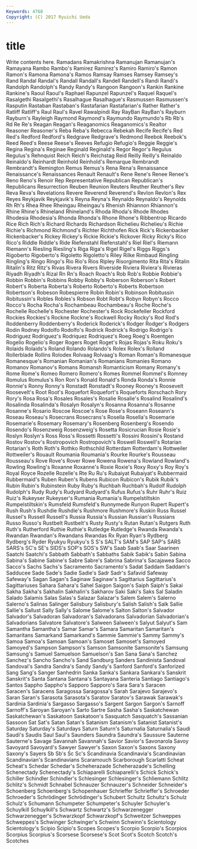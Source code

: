 ```yaml
---
Keywords: 4768 
Copyright: (C) 2017 Ryuichi Ueda
---
```


# title

Write contents here.
Ramadans Ramakrishna Ramanujan Ramanujan's Ramayana Rambo Rambo's Ramirez
Ramirez's Ramiro Ramiro's Ramon Ramon's Ramona Ramona's Ramos Ramsay Ramses
Ramsey Ramsey's Rand Randal Randal's Randall Randall's Randell Randell's Randi
Randi's Randolph Randolph's Randy Randy's Rangoon Rangoon's Rankin Rankine Rankine's
Raoul Raoul's Raphael Rapunzel Rapunzel's Raquel Raquel's Rasalgethi Rasalgethi's Rasalhague
Rasalhague's Rasmussen Rasmussen's Rasputin Rastaban Rastaban's Rastafarian Rastafarian's Rather Rather's
Ratliff Ratliff's Raul Raul's Ravel Rawalpindi Ray RayBan RayBan's Rayburn
Rayburn's Rayleigh Raymond Raymond's Raymundo Raymundo's Rb Rb's Rd Re
Re's Reagan Reagan's Reaganomics Reaganomics's Realtor Reasoner Reasoner's Reba Reba's
Rebecca Rebekah Recife Recife's Red Red's Redford Redford's Redgrave Redgrave's
Redmond Reebok Reebok's Reed Reed's Reese Reese's Reeves Refugio Refugio's
Reggie Reggie's Regina Regina's Reginae Reginald Reginald's Regor Regor's Regulus
Regulus's Rehnquist Reich Reich's Reichstag Reid Reilly Reilly's Reinaldo Reinaldo's
Reinhardt Reinhold Reinhold's Remarque Rembrandt Rembrandt's Remington Remus Remus's Rena
Rena's Renaissance Renaissance's Renaissances Renault Renault's Rene Rene's Renee Renee's
Reno Reno's Renoir Rep Representative Republican Republican's Republicans Resurrection Reuben
Reunion Reuters Reuther Reuther's Rev Reva Reva's Revelations Revere Reverend
Reverend's Revlon Revlon's Rex Reyes Reykjavik Reykjavik's Reyna Reyna's Reynaldo
Reynaldo's Reynolds Rh Rh's Rhea Rhee Rheingau Rheingau's Rhenish Rhiannon
Rhiannon's Rhine Rhine's Rhineland Rhineland's Rhoda Rhoda's Rhode Rhodes Rhodesia
Rhodesia's Rhonda Rhonda's Rhone Rhone's Ribbentrop Ricardo Rice Rich Rich's
Richard Richards Richardson Richelieu Richelieu's Richie Richie's Richmond Richmond's Richter
Richthofen Rick Rick's Rickenbacker Rickenbacker's Rickey Rickey's Rickie Rickie's Rickover
Ricky Ricky's Rico Rico's Riddle Riddle's Ride Riefenstahl Riefenstahl's Riel
Riel's Riemann Riemann's Riesling Riesling's Riga Riga's Rigel Rigel's Riggs
Riggs's Rigoberto Rigoberto's Rigoletto Rigoletto's Riley Rilke Rimbaud Ringling Ringling's
Ringo Ringo's Rio Rio's Rios Ripley Risorgimento Rita Rita's Ritalin
Ritalin's Ritz Ritz's Rivas Rivera Rivers Riverside Riviera Riviera's Rivieras
Riyadh Riyadh's Rizal Rn Rn's Roach Roach's Rob Rob's Robbie
Robbie's Robbin Robbin's Robbins Robby Robby's Roberson Roberson's Robert Robert's
Roberta Roberta's Roberto Roberto's Roberts Robertson Robertson's Robeson Robespierre Robin
Robin's Robinson Robitussin Robitussin's Robles Robles's Robson Robt Robt's Robyn
Robyn's Rocco Rocco's Rocha Rocha's Rochambeau Rochambeau's Roche Roche's Rochelle
Rochelle's Rochester Rochester's Rock Rockefeller Rockford Rockies Rockies's Rockne Rockne's
Rockwell Rocky Rocky's Rod Rod's Roddenberry Roddenberry's Roderick Roderick's Rodger
Rodger's Rodgers Rodin Rodney Rodolfo Rodolfo's Rodrick Rodrick's Rodrigo Rodrigo's
Rodriguez Rodriguez's Rodriquez Rodriquez's Roeg Roeg's Roentgen Rogelio Rogelio's Roger
Rogers Roget Roget's Rojas Rojas's Roku Roku's Rolaids Rolaids's Roland
Rolando Rolando's Rolex Rolex's Rolland Rollerblade Rollins Rolodex Rolvaag Rolvaag's
Roman Roman's Romanesque Romanesque's Romanian Romanian's Romanians Romanies Romano Romanov
Romanov's Romans Romansh Romanticism Romany Romany's Rome Rome's Romeo Romero
Romero's Romes Rommel Rommel's Romney Romulus Romulus's Ron Ron's Ronald
Ronald's Ronda Ronda's Ronnie Ronnie's Ronny Ronny's Ronstadt Ronstadt's Rooney
Rooney's Roosevelt Roosevelt's Root Root's Roquefort Roquefort's Roqueforts Rorschach Rory
Rory's Rosa Rosa's Rosales Rosales's Rosalie Rosalie's Rosalind Rosalind's Rosalinda
Rosalinda's Rosalyn Rosalyn's Rosanna Rosanna's Rosanne Rosanne's Rosario Roscoe Roscoe's
Rose Rose's Roseann Roseann's Roseau Roseau's Rosecrans Rosecrans's Rosella Rosella's
Rosemarie Rosemarie's Rosemary Rosemary's Rosenberg Rosenberg's Rosendo Rosendo's Rosenzweig Rosenzweig's
Rosetta Rosicrucian Rosie Rosie's Roslyn Roslyn's Ross Ross's Rossetti Rossetti's
Rossini Rossini's Rostand Rostov Rostov's Rostropovich Rostropovich's Roswell Roswell's Rotarian
Rotarian's Roth Roth's Rothko Rothschild Rotterdam Rotterdam's Rottweiler Rottweiler's Rouault
Roumania Roumania's Rourke Rourke's Rousseau Rousseau's Rove Rove's Rover Rowe
Rowena Rowena's Rowland Rowland's Rowling Rowling's Roxanne Roxanne's Roxie Roxie's
Roxy Roxy's Roy Roy's Royal Royce Rozelle Rozelle's Rte Ru
Ru's Rubaiyat Rubaiyat's Rubbermaid Rubbermaid's Ruben Ruben's Rubens Rubicon Rubicon's
Rubik Rubik's Rubin Rubin's Rubinstein Ruby Ruby's Ruchbah Ruchbah's Rudolf
Rudolph Rudolph's Rudy Rudy's Rudyard Rudyard's Rufus Rufus's Ruhr Ruhr's
Ruiz Ruiz's Rukeyser Rukeyser's Rumania Rumania's Rumpelstiltskin Rumpelstiltskin's Rumsfeld Rumsfeld's
Runnymede Runyon Rupert Rupert's Rush Rush's Rushdie Rushdie's Rushmore Rushmore's
Ruskin Russ Russel Russel's Russell Russell's Russia Russia's Russian Russian's
Russians Russo Russo's Rustbelt Rustbelt's Rusty Rusty's Rutan Rutan's Rutgers
Ruth Ruth's Rutherford Ruthie Ruthie's Rutledge Rutledge's Rwanda Rwanda's Rwandan
Rwandan's Rwandans Rwandas Rx Ryan Ryan's Rydberg Rydberg's Ryder Ryukyu
Ryukyu's S S's SALT's SAM's SAP SAP's SARS SARS's SC's
SE's SIDS's SOP's SOS's SW's Saab Saab's Saar Saarinen Saatchi
Saatchi's Sabbath Sabbath's Sabbaths Sabik Sabik's Sabin Sabina Sabina's Sabine
Sabine's Sabre Sabre's Sabrina Sabrina's Sacajawea Sacco Sacco's Sachs Sachs's
Sacramento Sacramento's Sadat Saddam Saddam's Sadducee Sade Sade's Sadie Sadie's
Sadr Sadr's Safavid Safeway Safeway's Sagan Sagan's Saginaw Saginaw's Sagittarius
Sagittarius's Sagittariuses Sahara Sahara's Sahel Saigon Saigon's Saiph Saiph's Sakai
Sakha Sakha's Sakhalin Sakhalin's Sakharov Saki Saki's Saks Sal Saladin
Salado Salamis Salas Salas's Salazar Salazar's Salem Salem's Salerno Salerno's
Salinas Salinger Salisbury Salisbury's Salish Salish's Salk Sallie Sallie's Sallust
Sally Sally's Salome Salome's Salton Salton's Salvador Salvador's Salvadoran Salvadoran's
Salvadorans Salvadorian Salvadorian's Salvadorians Salvatore Salvatore's Salween Salween's Salyut Salyut's
Sam Samantha Samantha's Samar Samar's Samara Samaritan Samaritan's Samaritans Samarkand
Samarkand's Sammie Sammie's Sammy Sammy's Samoa Samoa's Samoan Samoan's Samoset
Samoset's Samoyed Samoyed's Sampson Sampson's Samson Samsonite Samsonite's Samsung Samsung's
Samuel Samuelson Samuelson's San Sana Sana's Sanchez Sanchez's Sancho Sancho's
Sand Sandburg Sanders Sandinista Sandoval Sandoval's Sandra Sandra's Sandy Sandy's
Sanford Sanford's Sanforized Sang Sang's Sanger Sanhedrin Sanka Sanka's Sankara
Sankara's Sanskrit Sanskrit's Santa Santana Santana's Santayana Santeria Santiago Santiago's
Santos Sappho Sappho's Sapporo Sapporo's Sara Sara's Saracen Saracen's Saracens
Saragossa Saragossa's Sarah Sarajevo Sarajevo's Saran Saran's Sarasota Sarasota's Saratov
Saratov's Sarawak Sarawak's Sardinia Sardinia's Sargasso Sargasso's Sargent Sargon Sargon's
Sarnoff Sarnoff's Saroyan Saroyan's Sarto Sartre Sasha Sasha's Saskatchewan Saskatchewan's
Saskatoon Saskatoon's Sasquatch Sasquatch's Sassanian Sassoon Sat Sat's Satan Satan's
Satanism Satanism's Satanist Satanist's Saturday Saturday's Saturdays Saturn Saturn's Saturnalia
Saturnalia's Saudi Saudi's Saudis Saul Saul's Saunders Saundra Saundra's Saussure
Sauterne Sauterne's Savage Savannah Savannah's Savior Savior's Savonarola Savoy Savoyard
Savoyard's Sawyer Sawyer's Saxon Saxon's Saxons Saxony Saxony's Sayers Sb
Sb's Sc Sc's Scandinavia Scandinavia's Scandinavian Scandinavian's Scandinavians Scaramouch Scarborough
Scarlatti Scheat Scheat's Schedar Schedar's Scheherazade Scheherazade's Schelling Schenectady Schenectady's
Schiaparelli Schiaparelli's Schick Schick's Schiller Schindler Schindler's Schlesinger Schlesinger's Schliemann
Schlitz Schlitz's Schmidt Schnabel Schnauzer Schnauzer's Schneider Schneider's Schoenberg Schoenberg's
Schopenhauer Schrieffer Schrieffer's Schroeder Schroeder's Schrödinger Schrödinger's Schubert Schultz Schultz's
Schulz Schulz's Schumann Schumpeter Schumpeter's Schuyler Schuyler's Schuylkill Schuylkill's Schwartz
Schwartz's Schwarzenegger Schwarzenegger's Schwarzkopf Schwarzkopf's Schweitzer Schweppes Schweppes's Schwinger Schwinger's
Schwinn Schwinn's Scientology Scientology's Scipio Scipio's Scopes Scopes's Scorpio Scorpio's
Scorpios Scorpius Scorpius's Scorsese Scorsese's Scot Scot's Scotch Scotch's Scotches
